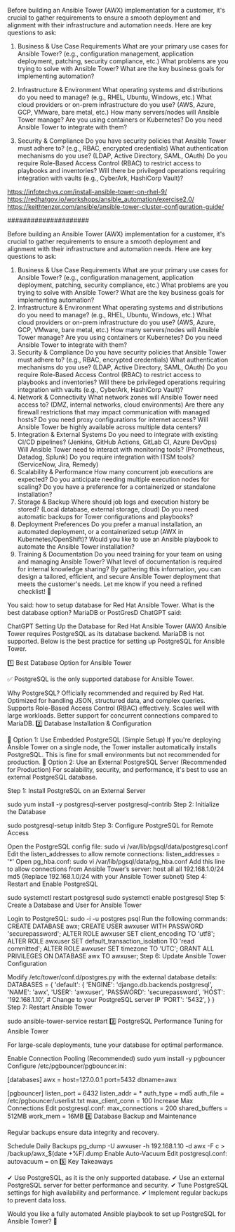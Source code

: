 Before building an Ansible Tower (AWX) implementation for a customer, it's crucial to gather requirements to ensure a smooth deployment and alignment with their infrastructure and automation needs. Here are key questions to ask:

1. Business & Use Case Requirements
What are your primary use cases for Ansible Tower? (e.g., configuration management, application deployment, patching, security compliance, etc.)
What problems are you trying to solve with Ansible Tower?
What are the key business goals for implementing automation?

3. Infrastructure & Environment
What operating systems and distributions do you need to manage? (e.g., RHEL, Ubuntu, Windows, etc.)
What cloud providers or on-prem infrastructure do you use? (AWS, Azure, GCP, VMware, bare metal, etc.)
How many servers/nodes will Ansible Tower manage?
Are you using containers or Kubernetes? Do you need Ansible Tower to integrate with them?

5. Security & Compliance
Do you have security policies that Ansible Tower must adhere to? (e.g., RBAC, encrypted credentials)
What authentication mechanisms do you use? (LDAP, Active Directory, SAML, OAuth)
Do you require Role-Based Access Control (RBAC) to restrict access to playbooks and inventories?
Will there be privileged operations requiring integration with vaults (e.g., CyberArk, HashiCorp Vault)?

https://infotechys.com/install-ansible-tower-on-rhel-9/
https://redhatgov.io/workshops/ansible_automation/exercise2.0/
https://keithtenzer.com/ansible/ansible-tower-cluster-configuration-guide/

#####################


Before building an Ansible Tower (AWX) implementation for a customer, it's crucial to gather requirements to ensure a smooth deployment and alignment with their infrastructure and automation needs. Here are key questions to ask:

1. Business & Use Case Requirements
What are your primary use cases for Ansible Tower? (e.g., configuration management, application deployment, patching, security compliance, etc.)
What problems are you trying to solve with Ansible Tower?
What are the key business goals for implementing automation?
2. Infrastructure & Environment
What operating systems and distributions do you need to manage? (e.g., RHEL, Ubuntu, Windows, etc.)
What cloud providers or on-prem infrastructure do you use? (AWS, Azure, GCP, VMware, bare metal, etc.)
How many servers/nodes will Ansible Tower manage?
Are you using containers or Kubernetes? Do you need Ansible Tower to integrate with them?
3. Security & Compliance
Do you have security policies that Ansible Tower must adhere to? (e.g., RBAC, encrypted credentials)
What authentication mechanisms do you use? (LDAP, Active Directory, SAML, OAuth)
Do you require Role-Based Access Control (RBAC) to restrict access to playbooks and inventories?
Will there be privileged operations requiring integration with vaults (e.g., CyberArk, HashiCorp Vault)?
4. Network & Connectivity
What network zones will Ansible Tower need access to? (DMZ, internal networks, cloud environments)
Are there any firewall restrictions that may impact communication with managed hosts?
Do you need proxy configurations for internet access?
Will Ansible Tower be highly available across multiple data centers?
5. Integration & External Systems
Do you need to integrate with existing CI/CD pipelines? (Jenkins, GitHub Actions, GitLab CI, Azure DevOps)
Will Ansible Tower need to interact with monitoring tools? (Prometheus, Datadog, Splunk)
Do you require integration with ITSM tools? (ServiceNow, Jira, Remedy)
6. Scalability & Performance
How many concurrent job executions are expected?
Do you anticipate needing multiple execution nodes for scaling?
Do you have a preference for a containerized or standalone installation?
7. Storage & Backup
Where should job logs and execution history be stored? (Local database, external storage, cloud)
Do you need automatic backups for Tower configurations and playbooks?
8. Deployment Preferences
Do you prefer a manual installation, an automated deployment, or a containerized setup (AWX in Kubernetes/OpenShift)?
Would you like to use an Ansible playbook to automate the Ansible Tower installation?
9. Training & Documentation
Do you need training for your team on using and managing Ansible Tower?
What level of documentation is required for internal knowledge sharing?
By gathering this information, you can design a tailored, efficient, and secure Ansible Tower deployment that meets the customer's needs. Let me know if you need a refined checklist! 🚀






You said:
how to setup database for Red Hat Ansible Tower. What is the best database option? MariaDB or PostGresD
ChatGPT said:

ChatGPT
Setting Up the Database for Red Hat Ansible Tower (AWX)
Ansible Tower requires PostgreSQL as its database backend. MariaDB is not supported. Below is the best practice for setting up PostgreSQL for Ansible Tower.

1️⃣ Best Database Option for Ansible Tower

✅ PostgreSQL is the only supported database for Ansible Tower.

Why PostgreSQL?
Officially recommended and required by Red Hat.
Optimized for handling JSON, structured data, and complex queries.
Supports Role-Based Access Control (RBAC) effectively.
Scales well with large workloads.
Better support for concurrent connections compared to MariaDB.
2️⃣ Database Installation & Configuration

🔹 Option 1: Use Embedded PostgreSQL (Simple Setup)
If you're deploying Ansible Tower on a single node, the Tower installer automatically installs PostgreSQL.
This is fine for small environments but not recommended for production.
🔹 Option 2: Use an External PostgreSQL Server (Recommended for Production)
For scalability, security, and performance, it's best to use an external PostgreSQL database.

Step 1: Install PostgreSQL on an External Server

sudo yum install -y postgresql-server postgresql-contrib
Step 2: Initialize the Database

sudo postgresql-setup initdb
Step 3: Configure PostgreSQL for Remote Access

Open the PostgreSQL config file:
sudo vi /var/lib/pgsql/data/postgresql.conf
Edit the listen_addresses to allow remote connections:
listen_addresses = '*'
Open pg_hba.conf:
sudo vi /var/lib/pgsql/data/pg_hba.conf
Add this line to allow connections from Ansible Tower’s server:
host all all 192.168.1.0/24 md5
(Replace 192.168.1.0/24 with your Ansible Tower subnet)
Step 4: Restart and Enable PostgreSQL

sudo systemctl restart postgresql
sudo systemctl enable postgresql
Step 5: Create a Database and User for Ansible Tower

Login to PostgreSQL:
sudo -i -u postgres psql
Run the following commands:
CREATE DATABASE awx;
CREATE USER awxuser WITH PASSWORD 'securepassword';
ALTER ROLE awxuser SET client_encoding TO 'utf8';
ALTER ROLE awxuser SET default_transaction_isolation TO 'read committed';
ALTER ROLE awxuser SET timezone TO 'UTC';
GRANT ALL PRIVILEGES ON DATABASE awx TO awxuser;
Step 6: Update Ansible Tower Configuration

Modify /etc/tower/conf.d/postgres.py with the external database details:
DATABASES = {
    'default': {
        'ENGINE': 'django.db.backends.postgresql',
        'NAME': 'awx',
        'USER': 'awxuser',
        'PASSWORD': 'securepassword',
        'HOST': '192.168.1.10',  # Change to your PostgreSQL server IP
        'PORT': '5432',
    }
}
Step 7: Restart Ansible Tower

sudo ansible-tower-service restart
3️⃣ PostgreSQL Performance Tuning for Ansible Tower

For large-scale deployments, tune your database for optimal performance.

Enable Connection Pooling (Recommended)
sudo yum install -y pgbouncer
Configure /etc/pgbouncer/pgbouncer.ini:

[databases]
awx = host=127.0.0.1 port=5432 dbname=awx

[pgbouncer]
listen_port = 6432
listen_addr = *
auth_type = md5
auth_file = /etc/pgbouncer/userlist.txt
max_client_conn = 100
Increase Max Connections Edit postgresql.conf:
max_connections = 200
shared_buffers = 512MB
work_mem = 16MB
4️⃣ Database Backup and Maintenance

Regular backups ensure data integrity and recovery.

Schedule Daily Backups
pg_dump -U awxuser -h 192.168.1.10 -d awx -F c > /backup/awx_$(date +%F).dump
Enable Auto-Vacuum Edit postgresql.conf:
autovacuum = on
5️⃣ Key Takeaways

✔ Use PostgreSQL, as it is the only supported database.
✔ Use an external PostgreSQL server for better performance and security.
✔ Tune PostgreSQL settings for high availability and performance.
✔ Implement regular backups to prevent data loss.

Would you like a fully automated Ansible playbook to set up PostgreSQL for Ansible Tower? 🚀
